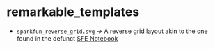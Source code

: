 # remarkable_templates

  - `sparkfun_reverse_grid.svg` -> A reverse grid layout akin to the one found in the defunct [SFE Notebook](https://www.sparkfun.com/products/retired/11064)
